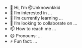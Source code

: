 - 👋 Hi, I’m @Unknownkkid
- 👀 I’m interested in ...
- 🌱 I’m currently learning ...
- 💞️ I’m looking to collaborate on ...
- 📫 How to reach me ...
- 😄 Pronouns: ...
- ⚡ Fun fact: ...

<!---
Unknownkkid/Unknownkkid is a ✨ special ✨ repository because its `README.md` (this file) appears on your GitHub profile.
You can click the Preview link to take a look at your changes.
--->
